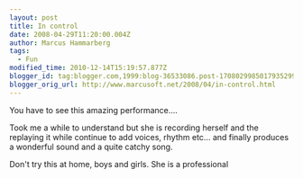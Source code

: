 ```yaml
---
layout: post
title: In control
date: 2008-04-29T11:20:00.004Z
author: Marcus Hammarberg
tags:
  - Fun
modified_time: 2010-12-14T15:19:57.877Z
blogger_id: tag:blogger.com,1999:blog-36533086.post-1708029985017935299
blogger_orig_url: http://www.marcusoft.net/2008/04/in-control.html
---
```


You have to see this amazing performance....

Took me a while to understand but she is recording herself and the
replaying it while continue to add voices, rhythm etc... and finally
produces a wonderful sound and a quite catchy song.
<div align="center">

</div>


Don't try this at home, boys and girls. She is a professional
